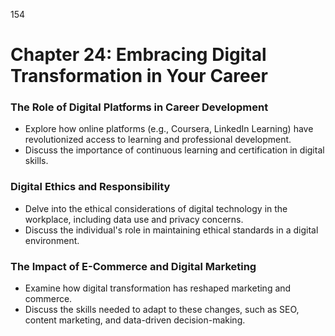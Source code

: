 154


# **Chapter 24: Embracing Digital Transformation in Your Career**


### **The Role of Digital Platforms in Career Development**

- Explore how online platforms (e.g., Coursera, LinkedIn Learning) have revolutionized access to learning 
and professional development.
- Discuss the importance of continuous learning and certification in digital skills.


### **Digital Ethics and Responsibility**

- Delve into the ethical considerations of digital technology in the workplace, including data use and 
privacy concerns.
- Discuss the individual's role in maintaining ethical standards in a digital environment.


### **The Impact of E-Commerce and Digital Marketing**

- Examine how digital transformation has reshaped marketing and commerce.
- Discuss the skills needed to adapt to these changes, such as SEO, content marketing, and data-driven decision-making.